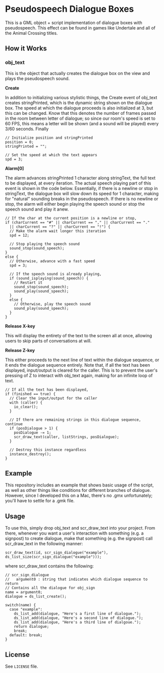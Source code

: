 # Pseudospeech Dialogue Boxes

This is a GML object + script implementation of dialogue boxes with pseudospeech. This effect can be found in games like Undertale and all of the Animal Crossing titles.

## How it Works

### obj_text

This is the object that actually creates the dialogue box on the view and plays the pseudospeech sound.

**Create**

In addition to initializing various stylistic things, the Create event of obj_text creates stringPrinted, which is the dynamic string shown on the dialogue box. The speed at which the dialogue proceeds is also initialized at 3, but this can be changed. Know that this denotes the number of frames passed in the room between letter of dialogue; so since our room's speed is set to 60 FPS, this means a letter will be shown (and a sound will be played) every 3/60 seconds. Finally

```gml
// Initialize position and stringPrinted
position = 0;
stringPrinted = "";

// Set the speed at which the text appears
spd = 3;
```

**Alarm[0]**

The alarm advances stringPrinted 1 character along stringText, the full text to be displayed, at every iteration. The actual speech playing part of this event is shown in the code below. Essentially, if there is a newline or stop in stringText, the dialogue box will slow down its speed for 1 character, making for "natural" sounding breaks in the pseudospeech. If there is no newline or stop, the alarm will either begin playing the speech sound or stop the speech sound and play it anew.

```gml
// If the char at the current position is a newline or stop,
if (charCurrent == "#" || charCurrent == "," || charCurrent == "."
  || charCurrent == "?" || charCurrent == "!") {
  // Make the alarm wait longer this iteration
  spd = 12;

  // Stop playing the speech sound
  sound_stop(sound_speech);
}
else {
  // Otherwise, advance with a fast speed
  spd = 3;

  // If the speech sound is already playing,
  if (sound_isplaying(sound_speech)) {
    // Restart it
    sound_stop(sound_speech);
    sound_play(sound_speech);
  }
  else {
    // Otherwise, play the speech sound
    sound_play(sound_speech);
  }
}
```

**Release X-key**

This will display the entirety of the text to the screen all at once, allowing users to skip parts of conversations at will.

**Release Z-key**

This either proceeds to the next line of text within the dialogue sequence, or it ends the dialogue sequence entirely. Note that, if all the text has been displayed, input/output is cleared for the caller. This is to prevent the user's pressing of Z to interact with obj_text again, making for an infinite loop of text.

```gml
// If all the text has been displayed,
if (finished == true) {
  // Clear the input/output for the caller
  with (caller) {
    io_clear();
  }

  // If there are remaining strings in this dialogue sequence, continue
  if (posDialogue > 1) {
    posDialogue -= 1;
    scr_draw_text(caller, listStrings, posDialogue);
  }

  // Destroy this instance regardless
  instance_destroy();
}
```

## Example

This repository includes an example that shows basic usage of the script, as well as other things like conditions for different branches of dialogue. However, since I developed this on a Mac, there's no .gmx unfortunately; you'll have to settle for a .gmk file.

## Usage

To use this, simply drop obj_text and scr_draw_text into your project. From there, whenever you want a user's interaction with something (e.g. a signpost) to create dialogue, make that something (e.g. the signpost) call scr_draw_text in the following manner:

```gml
scr_draw_text(id, scr_sign_dialogue("example"), ds_list_size(scr_sign_dialogue("example")));
```

where scr_draw_text contains the following:

```gml
// scr_sign_dialogue
//   argument0 : string that indicates which dialogue sequence to return
// Contains all the dialogue for obj_sign
name = argument0;
dialogue = ds_list_create();

switch(name) {
  case "example":
    ds_list_add(dialogue, "Here's a first line of dialogue.");
    ds_list_add(dialogue, "Here's a second line of dialogue.");
    ds_list_add(dialogue, "Here's a third line of dialgoue.");
    return dialogue;
    break;
  default: break;
}
```

License
-------

See `LICENSE` file.
